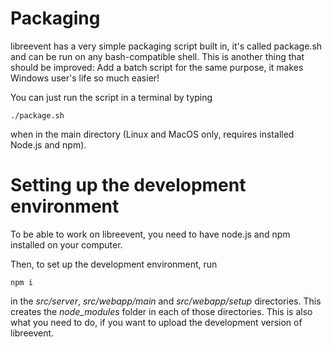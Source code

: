 # Packaging
libreevent has a very simple packaging script built in, it's called package.sh and can be run on any bash-compatible shell. This is another thing that should be improved: Add a batch script for the same purpose, it makes Windows user's life so much easier! 

You can just run the script in a terminal by typing 
```
./package.sh
```
when in the main directory (Linux and MacOS only, requires installed Node.js and npm). 


# Setting up the development environment

To be able to work on libreevent, you need to have node.js and npm installed on your computer.

Then, to set up the development environment, run 
```
npm i
```

in the *src/server*, *src/webapp/main* and *src/webapp/setup* directories. This creates the *node_modules* folder in each of those directories. This is also what you need to do, if you want to upload the development version of libreevent. 